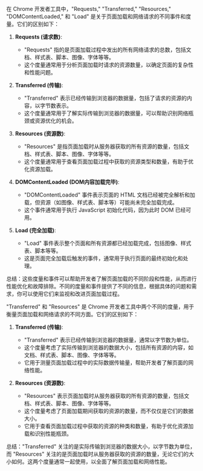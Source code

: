 在 Chrome 开发者工具中，"Requests," "Transferred," "Resources," "DOMContentLoaded," 和 "Load" 是关于页面加载和网络请求的不同事件和度量。它们的区别如下：

1. **Requests (请求数)**:
   - "Requests" 指的是页面加载过程中发出的所有网络请求的总数，包括文档、样式表、脚本、图像、字体等等。
   - 这个度量通常用于分析页面加载时请求的资源数量，以确定页面的复杂性和性能问题。

2. **Transferred (传输)**:
   - "Transferred" 表示已经传输到浏览器的数据量，包括了请求的资源的内容，以字节数表示。
   - 这个度量通常用于了解实际传输到浏览器的数据量，可以帮助识别网络瓶颈或资源优化的机会。

3. **Resources (资源数)**:
   - "Resources" 是指页面加载时从服务器获取的所有资源的数量，包括文档、样式表、脚本、图像、字体等等。
   - 这个度量通常用于查看页面加载过程中获取的资源类型和数量，有助于优化资源加载。

4. **DOMContentLoaded (DOM内容加载完毕)**:
   - "DOMContentLoaded" 事件表示页面的 HTML 文档已经被完全解析和加载，但资源（如图像、样式表、脚本等）可能尚未完全加载完成。
   - 这个事件通常用于执行 JavaScript 初始化代码，因为此时 DOM 已经可用。

5. **Load (完全加载)**:
   - "Load" 事件表示整个页面和所有资源都已经加载完成，包括图像、样式表、脚本等等。
   - 这是页面完全加载后触发的事件，通常用于执行页面的最终初始化和处理。

总结：这些度量和事件可以帮助开发者了解页面加载的不同阶段和性能，从而进行性能优化和故障排除。不同的度量和事件提供了不同的信息，根据具体的问题和需求，你可以使用它们来监视和改进页面加载过程。




"Transferred" 和 "Resources" 是 Chrome 开发者工具中两个不同的度量，用于衡量页面加载和网络请求的不同方面。它们的区别如下：

1. **Transferred (传输)**:
   - "Transferred" 表示已经传输到浏览器的数据量，通常以字节数为单位。
   - 这个度量考虑了实际传输到浏览器的数据大小，包括所有资源的内容，如文档、样式表、脚本、图像、字体等等。
   - 它用于测量页面加载过程中的实际数据传输量，帮助开发者了解页面的网络性能。

2. **Resources (资源数)**:
   - "Resources" 表示页面加载时从服务器获取的所有资源的数量，包括文档、样式表、脚本、图像、字体等等。
   - 这个度量考虑了页面加载期间获取的资源的数量，而不仅仅是它们的数据大小。
   - 它用于查看页面加载过程中获取的资源的种类和数量，有助于优化资源加载和识别性能瓶颈。

总结："Transferred" 关注的是实际传输到浏览器的数据大小，以字节数为单位，而 "Resources" 关注的是页面加载时从服务器获取的资源的数量，无论它们的大小如何。这两个度量通常一起使用，以全面了解页面加载和网络性能。
